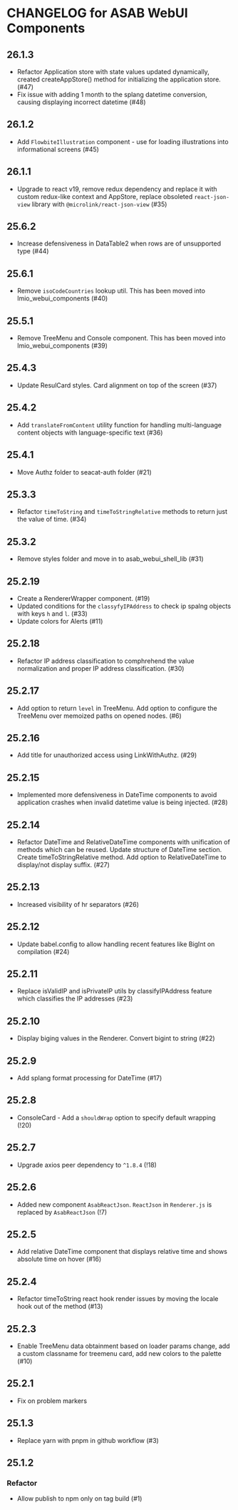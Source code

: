# CHANGELOG for ASAB WebUI Components

## 26.1.3

- Refactor Application store with state values updated dynamically, created createAppStore() method for initializing the application store. (#47)
- Fix issue with adding 1 month to the splang datetime conversion, causing displaying incorrect datetime (#48)

## 26.1.2

- Add `FlowbiteIllustration` component - use for loading illustrations into informational screens (#45)

## 26.1.1

- Upgrade to react v19, remove redux dependency and replace it with custom redux-like context and AppStore, replace obsoleted `react-json-view` library with `@microlink/react-json-view` (#35)

## 25.6.2

- Increase defensiveness in DataTable2 when rows are of unsupported type (#44)

## 25.6.1

- Remove `isoCodeCountries` lookup util. This has been moved into lmio_webui_components (#40)

## 25.5.1

- Remove TreeMenu and Console component. This has been moved into lmio_webui_components (#39)

## 25.4.3

- Update ResulCard styles. Card alignment on top of the screen (#37)

## 25.4.2

- Add `translateFromContent` utility function for handling multi-language content objects with language-specific text (#36)

## 25.4.1

- Move Authz folder to seacat-auth folder (#21)

## 25.3.3

- Refactor `timeToString` and `timeToStringRelative` methods to return just the value of time. (#34)

## 25.3.2

- Remove styles folder and move in to asab_webui_shell_lib (#31)

## 25.2.19

- Create a RendererWrapper component. (#19)
- Updated conditions for the `classyfyIPAddress` to check ip spalng objects with keys `h` and `l`. (#33)
- Update colors for Alerts (#11)

## 25.2.18

- Refactor IP address classification to comphrehend the value normalization and proper IP address classification. (#30)

## 25.2.17

- Add option to return `level` in TreeMenu. Add option to configure the TreeMenu over memoized paths on opened nodes. (#6)

## 25.2.16

- Add title for unauthorized access using LinkWithAuthz. (#29)

## 25.2.15

- Implemented more defensiveness in DateTime components to avoid application crashes when invalid datetime value is being injected. (#28)

## 25.2.14

- Refactor DateTime and RelativeDateTime components with unification of methods which can be reused. Update structure of DateTime section. Create timeToStringRelative method. Add option to RelativeDateTime to display/not display suffix. (#27)

## 25.2.13

- Increased visibility of hr separators (#26)

## 25.2.12

- Update babel.config to allow handling recent features like BigInt on compilation (#24)

## 25.2.11

- Replace isValidIP and isPrivateIP utils by classifyIPAddress feature which classifies the IP addresses (#23)

## 25.2.10

- Display biging values in the Renderer. Convert bigint to string (#22)

## 25.2.9

- Add splang format processing for DateTime (#17)

## 25.2.8

- ConsoleCard - Add a `shouldWrap` option to specify default wrapping (!20)

## 25.2.7

- Upgrade axios peer dependency to `^1.8.4` (!18)

## 25.2.6

- Added new component `AsabReactJson`. `ReactJson` in `Renderer.js` is replaced by `AsabReactJson` (!7)

## 25.2.5

- Add relative DateTime component that displays relative time and shows absolute time on hover (#16)

## 25.2.4

- Refactor timeToString react hook render issues by moving the locale hook out of the method (#13)

## 25.2.3

- Enable TreeMenu data obtainment based on loader params change, add a custom classname for treemenu card, add new colors to the palette (#10)

## 25.2.1

- Fix on problem markers

## 25.1.3

- Replace yarn with pnpm in github workflow (#3)

## 25.1.2

### Refactor

- Allow publish to npm only on tag build (#1)
